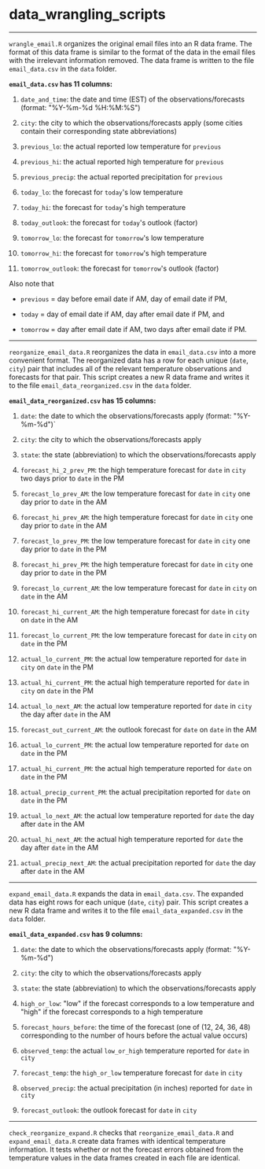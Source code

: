 # data_wrangling_scripts

* * * 

`wrangle_email.R` organizes the original email files into an R data frame.
The format of this data frame is similar to the format of the data in the email files with the irrelevant information removed. 
The data frame is written to the file `email_data.csv` in the `data` folder.

**`email_data.csv` has 11 columns:**

1. `date_and_time`: the date and time (EST) of the observations/forecasts (format: "%Y-%m-%d %H:%M:%S")

2. `city`: the city to which the observations/forecasts apply (some cities contain their corresponding state abbreviations)

3. `previous_lo`: the actual reported low temperature for `previous`

4. `previous_hi`: the actual reported high temperature for `previous`

5. `previous_precip`: the actual reported precipitation for `previous`

6. `today_lo`: the forecast for `today`'s low temperature

7. `today_hi`: the forecast for `today`'s high temperature

8. `today_outlook`: the forecast for `today`'s outlook (factor)

9. `tomorrow_lo`: the forecast for `tomorrow`'s low temperature

10. `tomorrow_hi`: the forecast for `tomorrow`'s high temperature

11. `tomorrow_outlook`: the forecast for `tomorrow`'s outlook (factor)

Also note that

* `previous` = day before email date if AM, day of email date if PM,

* `today` = day of email date if AM, day after email date if PM, and 

* `tomorrow` = day after email date if AM, two days after email date if PM.

* * * 
 
`reorganize_email_data.R` reorganizes the data in `email_data.csv` into a more convenient format.
The reorganized data has a row for each unique (`date`, `city`) pair that includes all of the relevant temperature observations and forecasts for that pair.
This script creates a new R data frame and writes it to the file `email_data_reorganized.csv` in the `data` folder.

**`email_data_reorganized.csv` has 15 columns:**

1. `date`: the date to which the observations/forecasts apply (format: "%Y-%m-%d")`

2. `city`: the city to which the observations/forecasts apply

3. `state`: the state (abbreviation) to which the observations/forecasts apply

4. `forecast_hi_2_prev_PM`: the high temperature forecast for `date` in `city` two days prior to `date` in the PM

5. `forecast_lo_prev_AM`: the low temperature forecast for `date` in `city` one day prior to `date` in the AM

6. `forecast_hi_prev_AM`: the high temperature forecast for `date` in `city` one day prior to `date` in the AM

7. `forecast_lo_prev_PM`: the low temperature forecast for `date` in `city` one day prior to `date` in the PM

8. `forecast_hi_prev_PM`: the high temperature forecast for `date` in `city` one day prior to `date` in the PM

9. `forecast_lo_current_AM`: the low temperature forecast for `date` in `city` on `date` in the AM

10. `forecast_hi_current_AM`: the high temperature forecast for `date` in `city` on `date` in the AM

11. `forecast_lo_current_PM`: the low temperature forecast for `date` in `city` on `date` in the PM

12. `actual_lo_current_PM`: the actual low temperature reported for `date` in `city` on `date` in the PM

13. `actual_hi_current_PM`: the actual high temperature reported for `date` in `city` on `date` in the PM

14. `actual_lo_next_AM`: the actual low temperature reported for `date` in `city` the day after `date` in the AM

15. `forecast_out_current_AM`: the outlook forecast for `date` on `date` in the AM

16. `actual_lo_current_PM`: the actual low temperature reported for `date` on `date` in the PM

17. `actual_hi_current_PM`: the actual high temperature reported for `date` on `date` in the PM

18. `actual_precip_current_PM`: the actual precipitation reported for `date` on `date` in the PM

19. `actual_lo_next_AM`: the actual low temperature reported for `date` the day after `date` in the AM

20. `actual_hi_next_AM`: the actual high temperature reported for `date` the day after `date` in the AM

21. `actual_precip_next_AM`: the actual precipitation reported for `date` the day after `date` in the AM


* * * 
 
`expand_email_data.R` expands the data in `email_data.csv`.
The expanded data has eight rows for each unique (`date`, `city`) pair.
This script creates a new R data frame and writes it to the file `email_data_expanded.csv` in the `data` folder.

**`email_data_expanded.csv` has 9 columns:**

1. `date`: the date to which the observations/forecasts apply (format: "%Y-%m-%d")

2. `city`: the city to which the observations/forecasts apply

3. `state`: the state (abbreviation) to which the observations/forecasts apply

4. `high_or_low`: "low" if the forecast corresponds to a low temperature and "high" if the forecast corresponds to a high temperature

5. `forecast_hours_before`: the time of the forecast (one of (12, 24, 36, 48) corresponding to the number of hours before the actual value occurs)

6. `observed_temp`: the actual `low_or_high` temperature reported for `date` in `city`

7. `forecast_temp`: the `high_or_low` temperature forecast for `date` in `city`

8. `observed_precip`: the actual precipitation (in inches) reported for `date` in `city`

9. `forecast_outlook`: the outlook forecast for `date` in `city`

* * * 
 
`check_reorganize_expand.R` checks that `reorganize_email_data.R` and `expand_email_data.R` create data frames with identical temperature information.  It tests whether or not the forecast errors obtained from the temperature values in the data frames created in each file are identical.